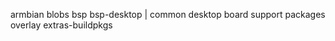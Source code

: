armbian
blobs
bsp
bsp-desktop                   | common desktop board support packages overlay
extras-buildpkgs
